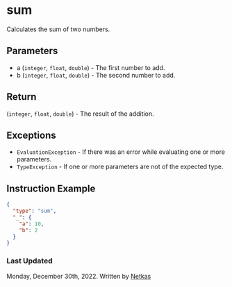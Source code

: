 # sum

Calculates the sum of two numbers.

## Parameters

* a (`integer`, `float`, `double`) - The first number to add.
* b (`integer`, `float`, `double`) - The second number to add.

## Return

(`integer`, `float`, `double`) - The result of the addition.

## Exceptions

* `EvaluationException` - If there was an error while evaluating one or more parameters.
* `TypeException` - If one or more parameters are not of the expected type.

## Instruction Example

```json
{
  "type": "sum",
  "_": {
    "a": 10,
    "b": 2
  }
}
```

### Last Updated

Monday, December 30th, 2022.
Written by [Netkas](https://git.n64.cc/netkas)